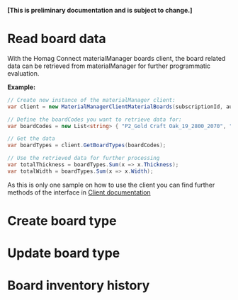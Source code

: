 <strong>[This is preliminary documentation and is subject to change.]</strong>

<h1 id="readBoardData"> Read board data</h1>

With the Homag Connect materialManager boards client, the board related data can be retrieved from materialManager for further programmatic evaluation.

<strong>Example:</strong>

```csharp
// Create new instance of the materialManager client:
var client = new MaterialManagerClientMaterialBoards(subscriptionId, authorizationKey);

// Define the boardCodes you want to retrieve data for:
var boardCodes = new List<string> { "P2_Gold Craft Oak_19_2800_2070", "P2_Weiss_19_2800_2070" };

// Get the data
var boardTypes = client.GetBoardTypes(boardCodes);

// Use the retrieved data for further processing
var totalThickness = boardTypes.Sum(x => x.Thickness);
var totalWidth = boardTypes.Sum(x => x.Width);

```

As this is only one sample on how to use the client you can find further methods of the interface in [Client documentation](../../SourceCode/homagconnect.materialmanager.client.materialmanagerclientmaterialboards)



<h1 id="createBoardType"> Create board type</h1>



<h1 id="UpdateBoardType">Update board type</h1>



<h1 id="BoardInventoryHistory"> Board inventory history</h1>

